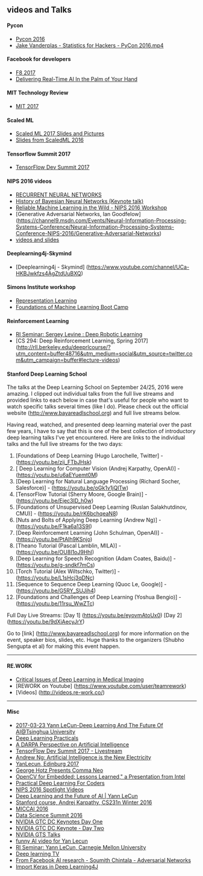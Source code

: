 
videos and Talks
-------



#### Pycon 
* [Pycon 2016](https://www.youtube.com/channel/UCwTD5zJbsQGJN75MwbykYNw)
* [Jake Vanderplas - Statistics for Hackers - PyCon 2016.mp4 ](https://www.youtube.com/watch?v=Iq9DzN6mvYA&feature=youtu.be)

#### Facebook for developers
* [F8 2017](https://developers.facebook.com/videos/?category=f8_2017)
* [Delivering Real-Time AI In the Palm of Your Hand]()

#### MIT Technology Review
* [MIT 2017](http://events.technologyreview.com/video/?event=emtech-digital&year=2017)

#### Scaled ML 
* [Scaled ML 2017 Slides and Pictures](https://www.matroid.com/blog/post/scaled-ml-2017-slides-and-pictures)
* [Slides from ScaledML 2016](https://www.matroid.com/blog/post/slides-from-scaledml-2016)

#### Tensorflow Summit 2017
* [TensorFlow Dev Summit 2017](https://www.youtube.com/playlist?list=PLOU2XLYxmsIKGc_NBoIhTn2Qhraji53cv)

#### NIPS 2016 videos
* [RECURRENT NEURAL NETWORKS](http://people.idsia.ch/~rupesh/rnnsymposium2016/program.html)
* [History of Bayesian Neural Networks (Keynote talk)](https://www.youtube.com/watch?v=FD8l2vPU5FY&feature=youtu.be)
* [Reliable Machine Learning in the Wild - NIPS 2016 Workshop](https://sites.google.com/site/wildml2016nips/schedule)
* [Generative Adversarial Networks, Ian Goodfelow] (https://channel9.msdn.com/Events/Neural-Information-Processing-Systems-Conference/Neural-Information-Processing-Systems-Conference-NIPS-2016/Generative-Adversarial-Networks)
* [videos and slides](https://nips.cc/Conferences/2016/Schedule)

#### Deeplearning4j-Skymind
* [Deeplearning4j - Skymind] (https://www.youtube.com/channel/UCa-HKBJwkfzs4AgZtdUuBXQ)


#### Simons Institute workshop
* [Representation Learning](https://simons.berkeley.edu/workshops/schedule/3750)
* [Foundations of Machine Learning Boot Camp](https://simons.berkeley.edu/workshops/schedule/3748)


#### Reinforcement Learning
* [RI Seminar: Sergey Levine : Deep Robotic Learning](https://www.youtube.com/watch?v=eKaYnXQUb2g&feature=youtu.be)
* [CS 294: Deep Reinforcement Learning, Spring 2017] (http://rll.berkeley.edu/deeprlcourse/?utm_content=buffer48716&utm_medium=social&utm_source=twitter.com&utm_campaign=buffer#lecture-videos)


#### Stanford Deep Learning School

The talks at the Deep Learning School on September 24/25, 2016 were amazing. I clipped out individual talks from the full live streams and provided links to each below in case that's useful for people who want to watch specific talks several times (like I do). Please check out the official website (http://www.bayareadlschool.org) and full live streams below.

Having read, watched, and presented deep learning material over the past few years, I have to say that this is one of the best collection of introductory deep learning talks I've yet encountered. Here are links to the individual talks and the full live streams for the two days:

1. [Foundations of Deep Learning (Hugo Larochelle, Twitter] - (https://youtu.be/zij_FTbJHsk)
2. [ Deep Learning for Computer Vision (Andrej Karpathy, OpenAI)] - (https://youtu.be/u6aEYuemt0M)
3. [Deep Learning for Natural Language Processing (Richard Socher, Salesforce)] - (https://youtu.be/oGk1v1jQITw)
4. [TensorFlow Tutorial (Sherry Moore, Google Brain)] - (https://youtu.be/Ejec3ID_h0w)
5. [Foundations of Unsupervised Deep Learning (Ruslan Salakhutdinov, CMU)] - (https://youtu.be/rK6bchqeaN8)
6. [Nuts and Bolts of Applying Deep Learning (Andrew Ng)] - (https://youtu.be/F1ka6a13S9I)
7. [Deep Reinforcement Learning (John Schulman, OpenAI)] - (https://youtu.be/PtAIh9KSnjo)
8. [Theano Tutorial (Pascal Lamblin, MILA)] - (https://youtu.be/OU8I1oJ9HhI)
9. [Deep Learning for Speech Recognition (Adam Coates, Baidu)] - (https://youtu.be/g-sndkf7mCs)
10. [Torch Tutorial (Alex Wiltschko, Twitter)] - (https://youtu.be/L1sHcj3qDNc)
11. [Sequence to Sequence Deep Learning (Quoc Le, Google)] - (https://youtu.be/G5RY_SUJih4)
12. [Foundations and Challenges of Deep Learning (Yoshua Bengio)] - (https://youtu.be/11rsu_WwZTc)
 
Full Day Live Streams:
[Day 1] (https://youtu.be/eyovmAtoUx0)
[Day 2] (https://youtu.be/9dXiAecyJrY)

Go to [link] (http://www.bayareadlschool.org) for more information on the event, speaker bios, slides, etc. Huge thanks to the organizers (Shubho Sengupta et al) for making this event happen.

----------

#### RE.WORK

* [Critical Issues of Deep Learning in Medical Imaging](https://www.re-work.co/blog/video-presentation-deep-learning-healthcare-ben-glocker-imperial-college)
* [REWORK on Youtube] (https://www.youtube.com/user/teamrework)
* [Videos] (http://videos.re-work.co/)

--------

#### Misc
* [2017-03-23 Yann LeCun-Deep Learning And The Future Of AI@Tsinghua University](https://www.youtube.com/watch?v=9nPJcWQfbgs&feature=youtu.be&app=desktop)
* [Deep Learning Practicals](https://www.youtube.com/playlist?list=PLLHTzKZzVU9ebuL6DCclzI54MrPNFGqbW)
* [A DARPA Perspective on Artificial Intelligence](https://www.youtube.com/watch?v=-O01G3tSYpU&app=desktop)
* [TensorFlow Dev Summit 2017 - Livestream](https://www.youtube.com/watch?v=LqLyrl-agOw&feature=youtu.be)
* [Andrew Ng: Artificial Intelligence is the New Electricity](https://www.youtube.com/watch?v=21EiKfQYZXc&feature=youtu.be)
* [YanLecun, Edinburg 2017](https://m.facebook.com/story.php?story_fbid=10154144778117143&id=722677142&_rdr)
* [George Hotz Presents Comma Neo](https://www.youtube.com/watch?v=lM2_E2y4eCg&feature=youtu.be)
* [OpenCV for Embedded: Lessons Learned," a Presentation from Intel](http://www.embedded-vision.com/platinum-members/intel/embedded-vision-training/videos/pages/may-2015-embedded-vision-summit?utm_source=Embedded+Vision+Insights+Newsletter&utm_campaign=eaf7b5f19a-Embedded_Vision_Insights_2017_01_03&utm_medium=email&utm_term=0_df09cc7472-eaf7b5f19a-353454241&mc_cid=eaf7b5f19a&mc_eid=f7ccdf7939)
* [Practical Deep Learning For Coders](http://course.fast.ai/) 
* [NIPS 2016 Spotlight Videos](https://nips.cc/Conferences/2016/SpotlightVideos)
* [Deep Learning and the Future of AI | Yann LeCun](https://www.youtube.com/watch?v=_1Cyyt-4-n8&feature=share&app=desktop)
* [Stanford course, Andrej Karpathy, CS231n Winter 2016](https://www.youtube.com/playlist?list=PLkt2uSq6rBVctENoVBg1TpCC7OQi31AlC)
* [MICCAI 2016](https://www.youtube.com/channel/UC_BXkUDD_UHQZ1r7xFihD_g)
* [Data Science Summit 2016](https://www.youtube.com/playlist?list=PLykRMO7ZuHwONAMHcteqniITxlLaZpFoy)
* [NVIDIA GTC DC Keynotes Day One](https://www.youtube.com/watch?v=Gya4ox8vn5g)
* [NVIDIA GTC DC Keynote - Day Two](https://www.youtube.com/watch?v=-zmP2O4xJ3s)
* [NVIDIA GTS Talks](https://mygtc.gputechconf.com/events/35/schedules/)
* [funny AI video for Yan Lecun](https://m.facebook.com/yann.lecun/posts/10153982292142143)
* [RI Seminar: Yann LeCun, Carnegie Mellon University](http://www.ri.cmu.edu/video_view.html?video_id=176&menu_id=387)
* [Deep learning TV](https://www.youtube.com/channel/UC9OeZkIwhzfv-_Cb7fCikLQ)
* [From Facebook AI research - Soumith Chintala - Adversarial Networks](https://www.youtube.com/watch?v=QPkb5VcgXAM)
* [Import Keras in Deep Learning4J](https://www.youtube.com/watch?v=bI1aR1Tj2DM&feature=youtu.be)

